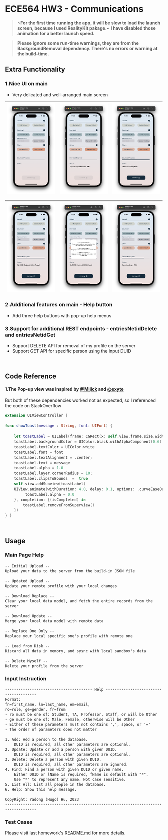 #  ECE564 HW3 - Communications

> **~For the first time running the app, it will be slow to load the launch screen, because I used RealityKit pakage.~ I have disabled those animation for a better launch speed.**

> **Please ignore some run-time warnings, they are from the BackgroundRemoval dependency. There's no errors or warning at the build-time.**


## Extra Functionality

### 1.Nice UI on main
- Very delicated and well-arranged main screen

|![](Assets/hw3_main1.png)|![](Assets/hw3_main2.png)|![](Assets/hw3_main3.png)|
|---|---|---|

|![](Assets/hw3_main4.png)|![](Assets/hw3_main5.png)|![](Assets/hw3_main6.png)|
|---|---|---|

### 2.Additional features on main - Help button
- Add three help buttons with pop-up help menus

### 3.Support for additional REST endpoints - entriesNetidDelete and entriesNetidGet
- Support DELETE API for removal of my profile on the server
- Support GET API for specific person using the input DUID



<br />

## Code Reference

#### 1.The Pop-up view was inspired by [@Mijick](https://github.com/Mijick/PopupView) and [@exyte](https://github.com/exyte/PopupView)

But both of these dependencies worked not as expected, so I referenced the code on StackOverflow
```swift
extension UIViewController {

func showToast(message : String, font: UIFont) {

    let toastLabel = UILabel(frame: CGRect(x: self.view.frame.size.width/2 - 75, y: self.view.frame.size.height-100, width: 150, height: 35))
    toastLabel.backgroundColor = UIColor.black.withAlphaComponent(0.6)
    toastLabel.textColor = UIColor.white
    toastLabel.font = font
    toastLabel.textAlignment = .center;
    toastLabel.text = message
    toastLabel.alpha = 1.0
    toastLabel.layer.cornerRadius = 10;
    toastLabel.clipsToBounds  =  true
    self.view.addSubview(toastLabel)
    UIView.animate(withDuration: 4.0, delay: 0.1, options: .curveEaseOut, animations: {
         toastLabel.alpha = 0.0
    }, completion: {(isCompleted) in
        toastLabel.removeFromSuperview()
    })
} }

```


<br />

## Usage

### Main Page Help

```text
-- Initial Upload --
Upload your data to the server from the build-in JSON file

-- Updated Upload --
Update your remote profile with your local changes

-- Download Replace --
Clear your local data model, and fetch the entire records from the server

-- Download Update --
Merge your local data model with remote data

-- Replace One Only --
Replace your local specific one's profile with remote one

-- Load from Disk --
Discard all data in memory, and sysnc with local sandbox's data

-- Delete Myself --
Delete your profile from the server
```

### Input Instruction

```text
--------------------------------------- Help ---------------------------------------
Format:
fn=first_name, ln=last_name, em=email,
ro=role, ge=gender, fr=from
- ro must be one of: Student, TA, Professor, Staff, or will be Other
- ge must be one of: Male, Female, otherwise will be Other
- Either of these parameters must not contains ',', space, or '='
- The order of parameters does not matter

1. Add: Add a person to the database.
    DUID is required, all other parameters are optional.
2. Update: Update or add a person with given DUID.
    DUID is required, all other parameters are optional.
3. Delete: Delete a person with given DUID.
    DUID is required, all other parameters are ignored.
4. Find: Find a person with given DUID or given name.
    Either DUID or lName is required, fName is default with "*".
    Use "*" to represent any name. Not case sensitive.
5. List All: List all people in the database.
6. Help: Show this help message.

CopyRight: Yadong (Hugo) Hu, 2023
------------------------------------------------------------------------------------
```

### Test Cases

Please visit last homework's [README.md](https://gitlab.oit.duke.edu/yh342/ece564hw1/-/blob/main/README.md) for more details.

